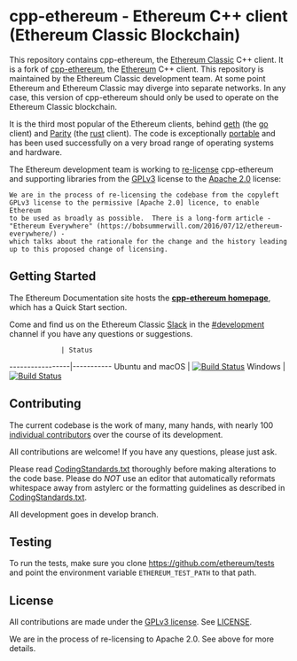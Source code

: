 # cpp-ethereum - Ethereum C++ client (Ethereum Classic Blockchain)

This repository contains cpp-ethereum, the [Ethereum Classic](https://ethereumclassic.github.io/) C++ client. It is a fork
of [cpp-ethereum](http://cpp-ethereum.org/), the [Ethereum](http://ethereum.org) C++ client. This repository is maintained by
the Ethereum Classic development team. At some point Ethereum and Ethereum Classic may diverge into separate networks. In any
case, this version of cpp-ethereum should only be used to operate on the Ethereum Classic blockchain. 

It is the third most popular of the Ethereum clients, behind [geth](https://github.com/ethereum/go-ethereum) (the [go](https://golang.org)
client) and [Parity](https://github.com/ethcore/parity) (the [rust](https://www.rust-lang.org/) client).  The code is exceptionally
[portable](http://cpp-ethereum.org/portability.html) and has been used successfully on a very broad range
of operating systems and hardware.

The Ethereum development team is working to [re-license](https://bobsummerwill.com/2016/07/12/c-re-licensing-plan/) cpp-ethereum and
supporting libraries from the [GPLv3](https://en.wikipedia.org/wiki/GNU_General_Public_License) license to the
[Apache 2.0](https://en.wikipedia.org/wiki/Apache_License) license:
```
We are in the process of re-licensing the codebase from the copyleft
GPLv3 license to the permissive [Apache 2.0] licence, to enable Ethereum
to be used as broadly as possible.  There is a long-form article -
"Ethereum Everywhere" (https://bobsummerwill.com/2016/07/12/ethereum-everywhere/) - 
which talks about the rationale for the change and the history leading
up to this proposed change of licensing.
```

## Getting Started

The Ethereum Documentation site hosts the **[cpp-ethereum homepage](http://cpp-ethereum.org)**, which
has a Quick Start section.

Come and find us on the Ethereum Classic [Slack](http://ethereumclassic.herokuapp.com/) in the [#development](https://ethereumclassic.slack.com/messages/development/)
channel if you have any questions or suggestions.

                 | Status
-----------------|-----------
Ubuntu and macOS | [![Build Status](https://travis-ci.org/ethereumproject/cpp-ethereum.svg?branch=develop)](https://travis-ci.org/ethereumproject/cpp-ethereum/branches)
Windows          | [![Build Status](https://ci.appveyor.com/api/projects/status/6b8fl9av4vuf602a/branch/develop?svg=true)](https://ci.appveyor.com/project/igetgames/cpp-ethereum)

## Contributing

The current codebase is the work of many, many hands, with nearly 100
[individual contributors](https://github.com/ethereumproject/cpp-ethereum/graphs/contributors) over the course of its development.

All contributions are welcome! If you have any questions, please just ask.

Please read [CodingStandards.txt](CodingStandards.txt) thoroughly before making alterations to the code base.
Please do *NOT* use an editor that automatically reformats whitespace away from astylerc or the formatting guidelines
as described in [CodingStandards.txt](CodingStandards.txt).

All development goes in develop branch.

## Testing

To run the tests, make sure you clone https://github.com/ethereum/tests and point the environment variable
`ETHEREUM_TEST_PATH` to that path.

## License

All contributions are made under the [GPLv3 license](http://www.gnu.org/licenses/gpl-3.0.en.html). See [LICENSE](LICENSE).

We are in the process of re-licensing to Apache 2.0.   See above for more details.
